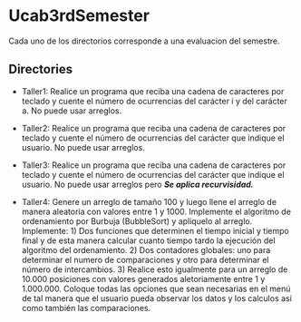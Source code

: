 # Ucab3rdSemester
Cada uno de los directorios corresponde a una evaluacion del semestre.

## Directories

- Taller1: Realice un programa que reciba una cadena de caracteres por teclado y cuente el
número de ocurrencias del carácter i y del carácter a. No puede usar arreglos.

- Taller2: Realice un programa que reciba una cadena de caracteres por teclado y cuente el
número de ocurrencias del carácter que indique el usuario. No puede usar arreglos.

- Taller3: Realice un programa que reciba una cadena de caracteres por teclado y cuente el
número de ocurrencias del carácter que indique el usuario. No puede usar arreglos pero ***Se aplica recurvisidad.***

- Taller4: Genere un arreglo de tamaño 100 y luego llene el arreglo de manera aleatoria con valores entre 1 y 1000. Implemente el algoritmo de ordenamiento por Burbuja (BubbleSort) y apliquelo al arreglo. Implemente: 1) Dos funciones que determinen el tiempo inicial y tiempo final y de esta manera calcular cuanto tiempo tardo la ejecución del algoritmo del ordenamiento. 2) Dos contadores globales: uno para determinar el numero de comparaciones y otro para determinar el número de intercambios. 3) Realice esto igualmente para un arreglo de 10.000 posiciones con valores generados aletoriamente entre 1 y 1.000.000. Coloque todas las opciones que sean necesarias en el menú de tal manera que el usuario pueda observar los datos y los calculos así como también las comparaciones.
